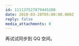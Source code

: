 ```yaml
---
id: 111137527879445108
date: 2010-03-28T05:00:00.000Z
reply: false
media_attachments: 0
---
```


<p>再试试同步到 QQ 空间。</p> ​​​​

